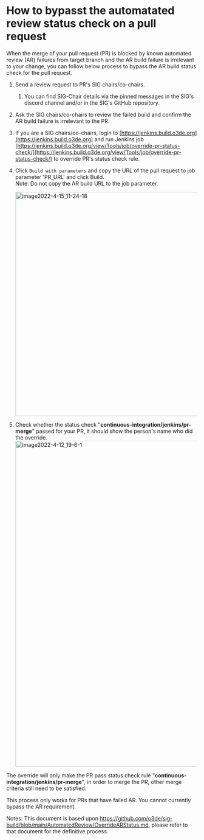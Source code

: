 # How to bypasst the automatated review status check on a pull request

When the merge of your pull request (PR) is blocked by known automated review (AR) failures from target branch and the AR build failure is irrelevant to your change, you can follow below process to bypass the AR build status check for the pull request.

1.  Send a review request to PR's SIG chairs/co-chairs. 
    1. You can find SIG-Chair details via the pinned messages in the SIG's discord channel and/or in the SIG's GitHub repository.

2.  Ask the SIG chairs/co-chairs to review the failed build and confirm the AR build failure is irrelevant to the PR.

3.  If you are a SIG chairs/co-chairs, login to [https://jenkins.build.o3de.org](https://jenkins.build.o3de.org) and run Jenkins job [https://jenkins.build.o3de.org/view/Tools/job/override-pr-status-check/](https://jenkins.build.o3de.org/view/Tools/job/override-pr-status-check/) to override PR's status check rule.

4.  Click `Build with parameters` and copy the URL of the pull request to job parameter 'PR_URL' and click Build.  
    Note: Do not copy the AR build URL to the job parameter.  
    
    <img width="589" alt="image2022-4-15_11-24-18" src="https://user-images.githubusercontent.com/61438964/173105180-57a3b820-e2ab-4aa9-acd6-46d2e39fea8e.png">

5.  Check whether the status check "**continuous-integration/jenkins/pr-merge**" passed for your PR, it should show the person's name who did the override.  
    <img width="857" alt="image2022-4-12_19-6-1" src="https://user-images.githubusercontent.com/61438964/173105244-5e4cbea1-b8ae-430c-aa4e-8d7ff3905529.png">

The override will only make the PR pass status check rule "**continuous-integration/jenkins/pr-merge**", in order to merge the PR, other merge criteria still need to be satisfied. 

This process only works for PRs that have failed AR. You cannot currently bypass the AR requirement. 

Notes: This document is based upon https://github.com/o3de/sig-build/blob/main/AutomatedReview/OverrideARStatus.md, please refer to that document for the definitive process.
